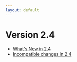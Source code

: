 ```yaml
---
layout: default
---
```

Version 2.4
===========

- [What's New in 2.4](NewFeatures24.md)
- [Incompatible changes in 2.4](UpgradingChanges24.md)
